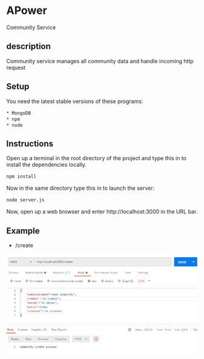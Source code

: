 # APower
Community Service

## description 
Community service manages all community data and handle incoming http request

## Setup 
You need the latest stable versions of these programs:

    * MongoDB
    * npm
    * node

## Instructions
Open up a terminal in the root directory of the project and type this in to install the dependencies locally.

```bash
npm install
```

Now in the same directory type this in to launch the server:

```bash
node server.js
```

Now, open up a web browser and enter http://localhost:3000 in the URL bar.

## Example

* /create

![/create](/communityService/exampleImage/POST_create.png)